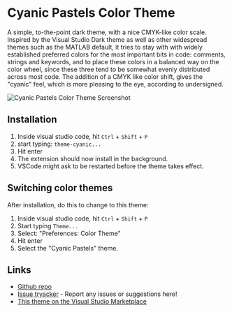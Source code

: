 # Cyanic Pastels Color Theme

A simple, to-the-point dark theme, with a nice CMYK-like color scale. Inspired
by the Visual Studio Dark theme as well as other widespread themes such as the
MATLAB default, it tries to stay with with widely established preferred colors
for the most important bits in code: comments, strings and keywords, and to
place these colors in a balanced way on the color wheel, since these three
tend to be somewhat evenly distributed across most code. The addition of a
CMYK like color shift, gives the "cyanic" feel, which is more pleasing to
the eye, according to undersigned.

![Cyanic Pastels Color Theme Screenshot](http://i.imgur.com/L0heozq.png)

## Installation

1. Inside visual studio code, hit `Ctrl` + `Shift` + `P`
2. start typing: `theme-cyanic...`
3. Hit enter
4. The extension should now install in the background.
5. VSCode might ask to be restarted before the theme takes effect.

## Switching color themes

After installation, do this to change to this theme:

1. Inside visual studio code, hit `Ctrl` + `Shift` + `P`
2. Start typing `Theme...`
3. Select: "Preferences: Color Theme"
4. Hit enter
5. Select the "Cyanic Pastels" theme.

## Links
* [Github repo](https://github.com/samuell/CyanicPastels)
* [Issue tryacker](https://github.com/samuell/CyanicPastels/issues) - Report any issues or suggestions here!
* [This theme on the Visual Studio Marketplace](https://marketplace.visualstudio.com/items?itemName=SamuelLampa.theme-cyanicpastels)
